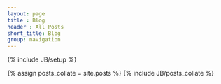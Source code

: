 ```yaml
---
layout: page
title : Blog
header : All Posts
short_title: Blog
group: navigation
---
```

{% include JB/setup %}

{% assign posts_collate = site.posts %}
{% include JB/posts_collate %}